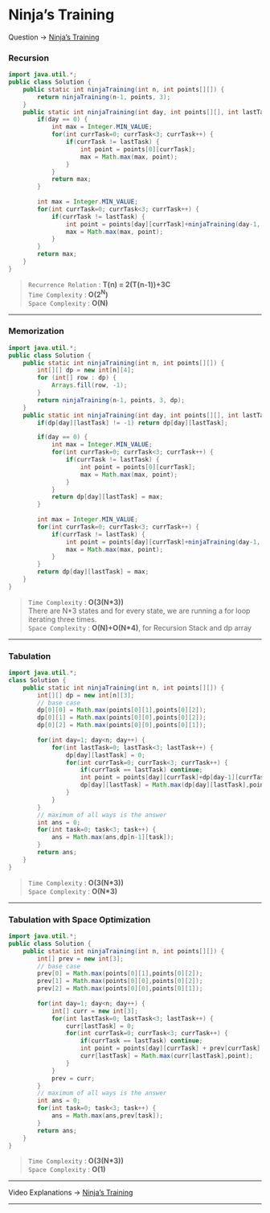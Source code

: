 # Ninja’s Training
Question -> [Ninja’s Training](https://www.codingninjas.com/codestudio/problems/ninja-s-training_3621003)    

### Recursion
```java
import java.util.*;
public class Solution {
    public static int ninjaTraining(int n, int points[][]) {
        return ninjaTraining(n-1, points, 3);
    }
    public static int ninjaTraining(int day, int points[][], int lastTask) {
        if(day == 0) {
            int max = Integer.MIN_VALUE;
            for(int currTask=0; currTask<3; currTask++) {
                if(currTask != lastTask) {
                    int point = points[0][currTask];
                    max = Math.max(max, point);
                }
            }
            return max;
        }
        
        int max = Integer.MIN_VALUE;
        for(int currTask=0; currTask<3; currTask++) {
            if(currTask != lastTask) {
                int point = points[day][currTask]+ninjaTraining(day-1, points, currTask);
                max = Math.max(max, point);
            }
        }
        return max;
    }
}
```
> `Recurrence Relation` : **T(n) = 2(T(n-1))+3C**           
> `Time Complexity` : **O(2<sup>N</sup>)**          
> `Space Complexity` : **O(N)**
---
### Memorization
```java
import java.util.*;
public class Solution {
    public static int ninjaTraining(int n, int points[][]) {
        int[][] dp = new int[n][4];
        for (int[] row : dp) {
            Arrays.fill(row, -1);
        } 
        return ninjaTraining(n-1, points, 3, dp);
    }
    public static int ninjaTraining(int day, int points[][], int lastTask, int[][] dp) {
        if(dp[day][lastTask] != -1) return dp[day][lastTask];

        if(day == 0) {
            int max = Integer.MIN_VALUE;
            for(int currTask=0; currTask<3; currTask++) {
                if(currTask != lastTask) {
                    int point = points[0][currTask];
                    max = Math.max(max, point);
                }
            }
            return dp[day][lastTask] = max;
        }
        
        int max = Integer.MIN_VALUE;
        for(int currTask=0; currTask<3; currTask++) {
            if(currTask != lastTask) {
                int point = points[day][currTask]+ninjaTraining(day-1, points, currTask, dp);
                max = Math.max(max, point);
            }
        }
        return dp[day][lastTask] = max;
    }
}
```
> `Time Complexity` : **O(3(N\*3))**    
>  There are N\*3 states and for every state, we are running a for loop iterating three times.       
> `Space Complexity` : **O(N)+O(N\*4)**, for Recursion Stack and dp array
---
### Tabulation
```java
import java.util.*;
class Solution {
    public static int ninjaTraining(int n, int points[][]) {
        int[][] dp = new int[n][3];
        // base case
        dp[0][0] = Math.max(points[0][1],points[0][2]);
        dp[0][1] = Math.max(points[0][0],points[0][2]);
        dp[0][2] = Math.max(points[0][0],points[0][1]);
        
        for(int day=1; day<n; day++) {
            for(int lastTask=0; lastTask<3; lastTask++) {
                dp[day][lastTask] = 0;
                for(int currTask=0; currTask<3; currTask++) {
                    if(currTask == lastTask) continue;
                    int point = points[day][currTask]+dp[day-1][currTask];
                    dp[day][lastTask] = Math.max(dp[day][lastTask],point);
                }
            }
        }
        // maximum of all ways is the answer
        int ans = 0;
        for(int task=0; task<3; task++) {
            ans = Math.max(ans,dp[n-1][task]);
        }
        return ans;
    }
}
```
> `Time Complexity` : **O(3(N\*3))**          
> `Space Complexity` : **O(N\*3)**
---
### Tabulation with Space Optimization
```java
import java.util.*;
public class Solution {
    public static int ninjaTraining(int n, int points[][]) {
        int[] prev = new int[3];
        // base case
        prev[0] = Math.max(points[0][1],points[0][2]);
        prev[1] = Math.max(points[0][0],points[0][2]);
        prev[2] = Math.max(points[0][0],points[0][1]);
        
        for(int day=1; day<n; day++) {
            int[] curr = new int[3];
            for(int lastTask=0; lastTask<3; lastTask++) {
                curr[lastTask] = 0;
                for(int currTask=0; currTask<3; currTask++) {
                    if(currTask == lastTask) continue;
                    int point = points[day][currTask] + prev[currTask];
                    curr[lastTask] = Math.max(curr[lastTask],point);
                }
            }
            prev = curr;
        }
        // maximum of all ways is the answer
        int ans = 0;
        for(int task=0; task<3; task++) {
            ans = Math.max(ans,prev[task]);
        }
        return ans;
    }
}
```
> `Time Complexity` : **O(3(N\*3))**          
> `Space Complexity` : **O(1)**
---
Video Explanations -> [Ninja’s Training](https://youtu.be/AE39gJYuRog?list=PLgUwDviBIf0qUlt5H_kiKYaNSqJ81PMMY)   
<hr>
